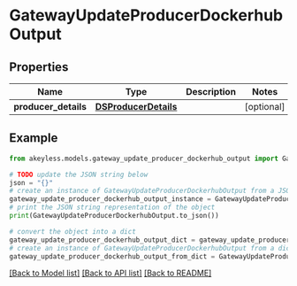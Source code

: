 # GatewayUpdateProducerDockerhubOutput


## Properties

Name | Type | Description | Notes
------------ | ------------- | ------------- | -------------
**producer_details** | [**DSProducerDetails**](DSProducerDetails.md) |  | [optional] 

## Example

```python
from akeyless.models.gateway_update_producer_dockerhub_output import GatewayUpdateProducerDockerhubOutput

# TODO update the JSON string below
json = "{}"
# create an instance of GatewayUpdateProducerDockerhubOutput from a JSON string
gateway_update_producer_dockerhub_output_instance = GatewayUpdateProducerDockerhubOutput.from_json(json)
# print the JSON string representation of the object
print(GatewayUpdateProducerDockerhubOutput.to_json())

# convert the object into a dict
gateway_update_producer_dockerhub_output_dict = gateway_update_producer_dockerhub_output_instance.to_dict()
# create an instance of GatewayUpdateProducerDockerhubOutput from a dict
gateway_update_producer_dockerhub_output_from_dict = GatewayUpdateProducerDockerhubOutput.from_dict(gateway_update_producer_dockerhub_output_dict)
```
[[Back to Model list]](../README.md#documentation-for-models) [[Back to API list]](../README.md#documentation-for-api-endpoints) [[Back to README]](../README.md)


